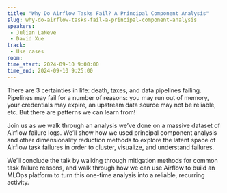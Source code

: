 ```yaml
---
title: "Why Do Airflow Tasks Fail? A Principal Component Analysis"
slug: why-do-airflow-tasks-fail-a-principal-component-analysis
speakers:
 - Julian LaNeve
 - David Xue
track:
 - Use cases
room: 
time_start: 2024-09-10 9:00:00
time_end: 2024-09-10 9:25:00
---
```


There are 3 certainties in life: death, taxes, and data pipelines failing. Pipelines may fail for a number of reasons: you may run out of memory, your credentials may expire, an upstream data source may not be reliable, etc. But there are patterns we can learn from!

Join us as we walk through an analysis we’ve done on a massive dataset of Airflow failure logs. We’ll show how we used principal component analysis and other dimensionality reduction methods to explore the latent space of Airflow task failures in order to cluster, visualize, and understand failures.

We’ll conclude the talk by walking through mitigation methods for common task failure reasons, and walk through how we can use Airflow to build an MLOps platform to turn this one-time analysis into a reliable, recurring activity.